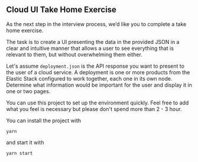 ## Cloud UI Take Home Exercise

As the next step in the interview process, we’d like you to complete a take home exercise.

The task is to create a UI presenting the data in the provided JSON in a clear and intuitive manner that allows a user to see everything that is relevant to them, but without overwhelming them either.

Let's assume `deployment.json` is the API response you want to present to the user of a cloud service.
A deployment is one or more products from the Elastic Stack configured to work together, each one in its own node.
Determine what information would be important for the user and display it in one or two pages.

You can use this project to set up the environment quickly.
Feel free to add what you feel is necessary but please don't spend more than 2 - 3 hour.

You can install the project with

```
yarn
```

and start it with

```
yarn start
```

